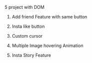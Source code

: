 5 project with DOM

1. Add friend Feature with same button

2. Insta like button

3. Custom cursor

4. Multiple Image hovering Animation

5. Insta Story Feature
